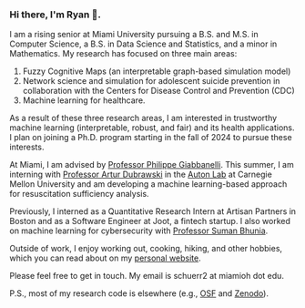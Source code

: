 ### Hi there, I'm Ryan 👋. 
I am a rising senior at Miami University pursuing a B.S. and M.S. in Computer Science, a B.S. in Data Science and Statistics, and a minor in Mathematics. My research has focused on three main areas:
1. Fuzzy Cognitive Maps (an interpretable graph-based simulation model)
2. Network science and simulation for adolescent suicide prevention in collaboration with the Centers for Disease Control and Prevention (CDC)
3. Machine learning for healthcare.
   
As a result of these three research areas, I am interested in trustworthy machine learning (interpretable, robust, and fair) and its health applications. I plan on joining a Ph.D. program starting in the fall of 2024 to pursue these interests.

At Miami, I am advised by [Professor Philippe Giabbanelli](https://giabbanelli.com/). This summer, I am interning with [Professor Artur Dubrawski](https://www.ri.cmu.edu/ri-faculty/artur-w-dubrawski/) in the [Auton Lab](https://autonlab.org/) at Carnegie Mellon University and am developing a machine learning-based approach for resuscitation sufficiency analysis.

Previously, I interned as a Quantitative Research Intern at Artisan Partners in Boston and as a Software Engineer at Joot, a fintech startup. I also worked on machine learning for cybersecurity with [Professor Suman Bhunia](https://sbhunia.me/).

Outside of work, I enjoy working out, cooking, hiking, and other hobbies, which you can read about on my [personal website](https://ryanschuerkamp.com/).

Please feel free to get in touch. My email is schuerr2 at miamioh dot edu.

P.S., most of my research code is elsewhere (e.g., [OSF](https://osf.io/n4cvg/) and [Zenodo](https://zenodo.org/record/7689513)). 
